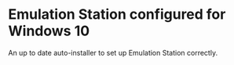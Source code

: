 # Emulation Station configured for Windows 10
An up to date auto-installer to set up Emulation Station correctly.
